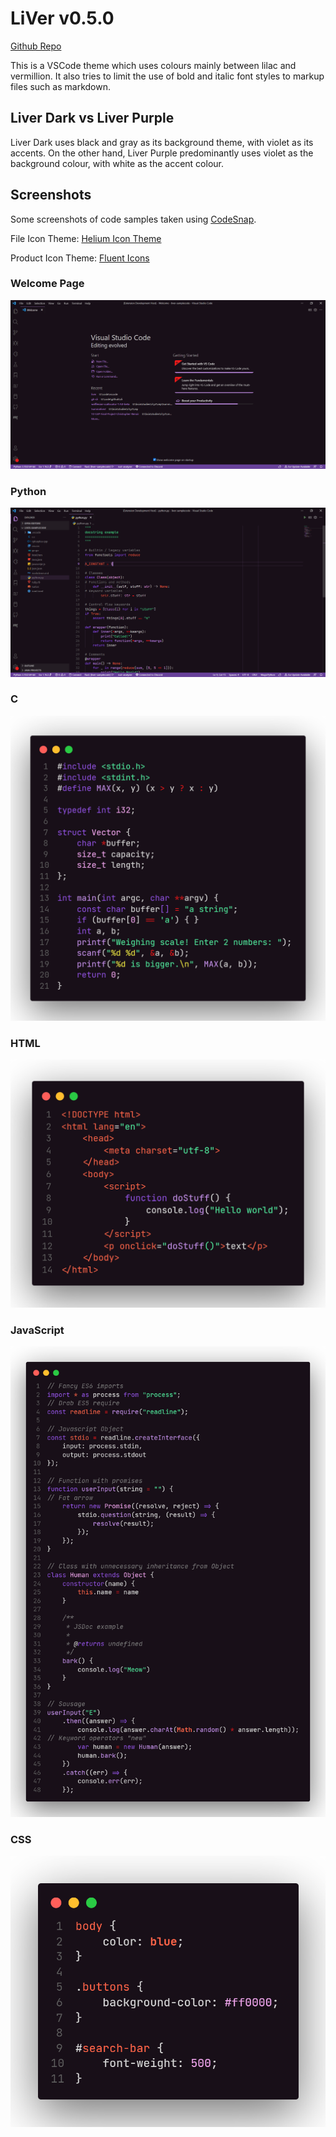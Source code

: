 # LiVer v0.5.0

[Github Repo](https://github.com/RenoirTan/liver)

This is a VSCode theme which uses colours mainly between lilac and vermillion.
It also tries to limit the use of bold and italic font styles to markup files
such as markdown.

## Liver Dark vs Liver Purple

Liver Dark uses black and gray as its background theme, with violet as its
accents. On the other hand, Liver Purple predominantly uses violet as the
background colour, with white as the accent colour.

## Screenshots

Some screenshots of code samples taken using
[CodeSnap](https://marketplace.visualstudio.com/items?itemName=adpyke.codesnap).

File Icon Theme:
[Helium Icon Theme](https://marketplace.visualstudio.com/items?itemName=helgardrichard.helium-icon-theme)

Product Icon Theme:
[Fluent Icons](https://marketplace.visualstudio.com/items?itemName=miguelsolorio.fluent-icons)

### Welcome Page

![Welcome Page](screenshots/welcome_page.png)

### Python

![Python](screenshots/python-s.png)

### C

![C](screenshots/c.png)

### HTML

![HTML](screenshots/html.png)

### JavaScript

![JavaScript](screenshots/javascript.png)

### CSS

![CSS](screenshots/css.png)
